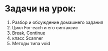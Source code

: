 # Задачи на урок:
1. Разбор и обсуждение домашнего задания
2. Цикл For-each и его синтаксис
3. Break, Continue
4. класс Scanner
5. Методы типа void




